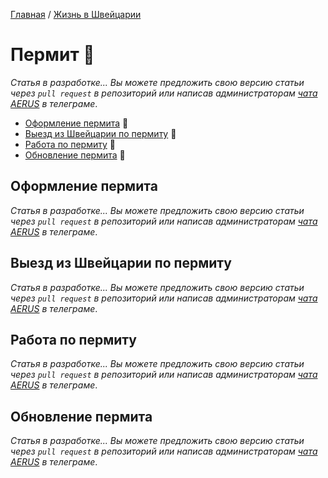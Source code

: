 [Главная](/Guide/) / [Жизнь в Швейцарии](/Guide/docs/life/index.html)

# Пермит 🔄
_Статья в разработке... Вы можете предложить свою версию статьи через `pull request` в репозиторий или написав администраторам [чата AERUS](https://t.me/joinchat/WSSkMJkV8ft2DMOx) в телеграме_.

* [Оформление пермита](#оформление-пермита) 🔄
* [Выезд из Швейцарии по пермиту](#выезд-из-швейцарии-по-пермиту) 🔄
* [Работа по пермиту](#работа-по-пермиту) 🔄
* [Обновление пермита](#обновление-пермита) 🔄

## Оформление пермита
_Статья в разработке... Вы можете предложить свою версию статьи через `pull request` в репозиторий или написав администраторам [чата AERUS](https://t.me/joinchat/WSSkMJkV8ft2DMOx) в телеграме_.

## Выезд из Швейцарии по пермиту
_Статья в разработке... Вы можете предложить свою версию статьи через `pull request` в репозиторий или написав администраторам [чата AERUS](https://t.me/joinchat/WSSkMJkV8ft2DMOx) в телеграме_.

## Работа по пермиту
_Статья в разработке... Вы можете предложить свою версию статьи через `pull request` в репозиторий или написав администраторам [чата AERUS](https://t.me/joinchat/WSSkMJkV8ft2DMOx) в телеграме_.

## Обновление пермита
_Статья в разработке... Вы можете предложить свою версию статьи через `pull request` в репозиторий или написав администраторам [чата AERUS](https://t.me/joinchat/WSSkMJkV8ft2DMOx) в телеграме_.
